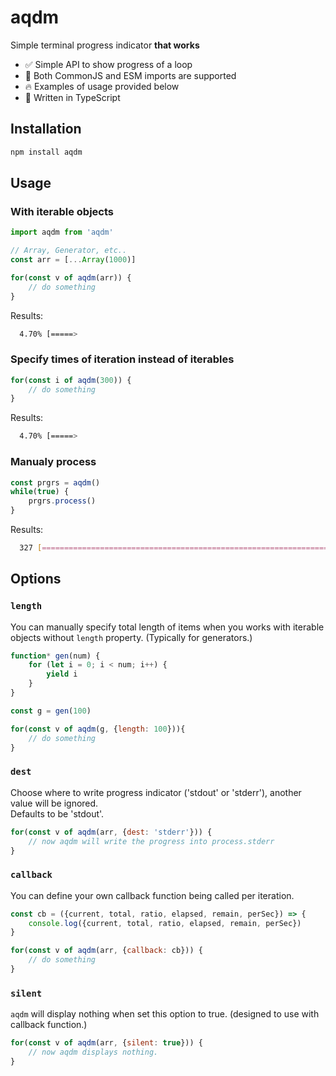 # aqdm

Simple terminal progress indicator __that works__

- ✅ Simple API to show progress of a loop
- 🫡 Both CommonJS and ESM imports are supported
- 🔥 Examples of usage provided below
- 🥳 Written in TypeScript

## Installation

```sh
npm install aqdm
```

## Usage

### With iterable objects

```js
import aqdm from 'aqdm'

// Array, Generator, etc..
const arr = [...Array(1000)]

for(const v of aqdm(arr)) {
	// do something
}
```

Results:

```sh
  4.70% [=====>                                                            ] 00:00:04 00:01:37 [1923.72 iter/sec]
```

### Specify times of iteration instead of iterables

```js
for(const i of aqdm(300)) {
	// do something
}
```

Results:

```sh
  4.70% [=====>                                                            ] 00:00:04 00:01:37 [1923.72 iter/sec]
```

### Manualy process

```js
const prgrs = aqdm()
while(true) {
	prgrs.process()
}
```

Results:

```sh
  327 [=============================================================================] 00:00:04 [2089.72 iter/sec]
```

## Options

### `length`

You can manually specify total length of items when you works with iterable objects without `length` property. (Typically for generators.)

```js
function* gen(num) {
	for (let i = 0; i < num; i++) {
		yield i
	}
}

const g = gen(100)

for(const v of aqdm(g, {length: 100})){
	// do something
}
```

### `dest`

Choose where to write progress indicator ('stdout' or 'stderr'), another value will be ignored.  
Defaults to be 'stdout'.

```js
for(const v of aqdm(arr, {dest: 'stderr'})) {
	// now aqdm will write the progress into process.stderr
}
```

### `callback`

You can define your own callback function being called per iteration.

```js
const cb = ({current, total, ratio, elapsed, remain, perSec}) => {
	console.log({current, total, ratio, elapsed, remain, perSec})
}

for(const v of aqdm(arr, {callback: cb})) {
	// do something
}

```

### `silent`

`aqdm` will display nothing when set this option to true. (designed to use with callback function.)

```js
for(const v of aqdm(arr, {silent: true})) {
	// now aqdm displays nothing.
}
```
